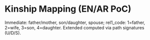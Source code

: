 # Kinship Mapping (EN/AR PoC)
Immediate: father/mother, son/daughter, spouse; rel1_code: 1=father, 2=wife, 3=son, 4=daughter.
Extended computed via path signatures (U/D/S).
